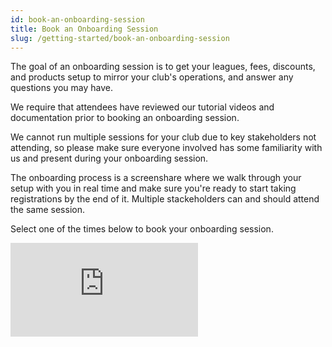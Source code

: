 ```yaml
---
id: book-an-onboarding-session
title: Book an Onboarding Session
slug: /getting-started/book-an-onboarding-session
---
```


The goal of an onboarding session is to get your leagues, fees, discounts, and products setup to mirror your club's operations, and answer any questions you may have.

We require that attendees have reviewed our tutorial videos and documentation prior to booking an onboarding session.

We cannot run multiple sessions for your club due to key stakeholders not attending, so please make sure everyone involved has some familiarity with us and present during your onboarding session.

The onboarding process is a screenshare where we walk through your setup with you in real time and make sure you're ready to start taking registrations by the end of it.
Multiple stackeholders can and should attend the same session.

Select one of the times below to book your onboarding session.

<iframe id="ycbmiframecurlingio" src="https://curlingio.youcanbook.me/?noframe=true&skipHeaderFooter=true" style={{width: "100%", height: "1000px", border: "0px", backgroundColor: "transparent"}} frameBorder="0" allowtransparency="true" />
